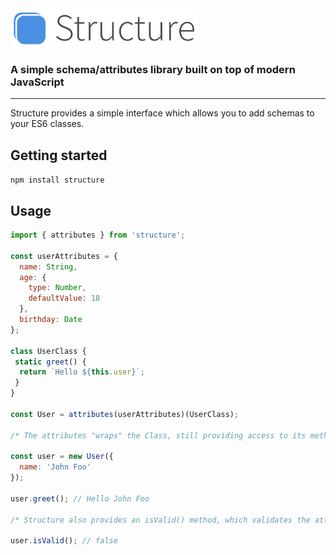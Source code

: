 <img src="structure.jpg" width="300">

### A simple schema/attributes library built on top of modern JavaScript
---
Structure provides a simple interface which allows you to add schemas to your ES6 classes.

## Getting started 

`npm install structure`

## Usage

```js
import { attributes } from 'structure';

const userAttributes = {
  name: String,
  age: {
    type: Number,
    defaultValue: 18
  },
  birthday: Date
};

class UserClass {
 static greet() {
  return `Hello ${this.user}`;
 }
}

const User = attributes(userAttributes)(UserClass);

/* The attributes "wraps" the Class, still providing access to its methods: */

const user = new User({
  name: 'John Foo'
});

user.greet(); // Hello John Foo

/* Structure also provides an isValid() method, which validates the attributes of the schema based on its configuration: */

user.isValid(); // false
```

 

